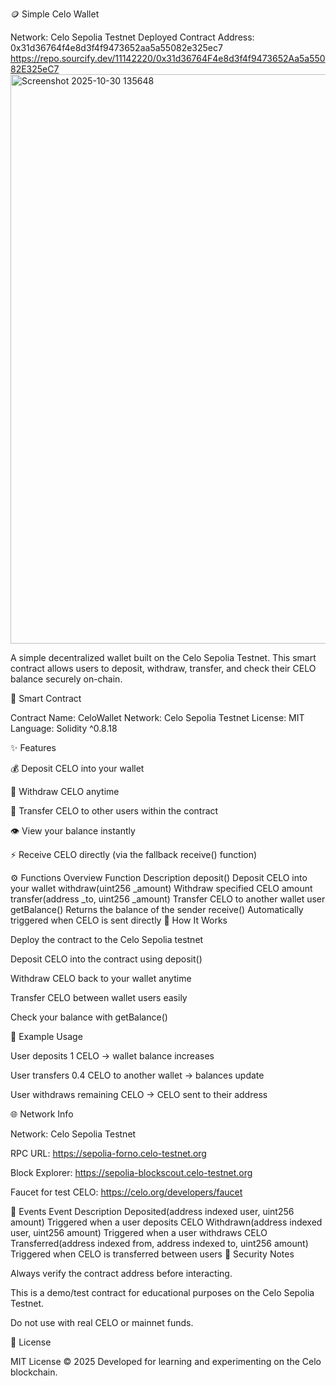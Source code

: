 🪙 Simple Celo Wallet

Network: Celo Sepolia Testnet
Deployed Contract Address: 0x31d36764f4e8d3f4f9473652aa5a55082e325ec7
https://repo.sourcify.dev/11142220/0x31d36764F4e8d3f4f9473652Aa5a55082E325eC7
<img width="1905" height="911" alt="Screenshot 2025-10-30 135648" src="https://github.com/user-attachments/assets/7eb4a313-0b65-40d0-b489-df87bb4e430d" />

A simple decentralized wallet built on the Celo Sepolia Testnet.
This smart contract allows users to deposit, withdraw, transfer, and check their CELO balance securely on-chain.

📄 Smart Contract

Contract Name: CeloWallet
Network: Celo Sepolia Testnet
License: MIT
Language: Solidity ^0.8.18

✨ Features

💰 Deposit CELO into your wallet

💸 Withdraw CELO anytime

🔁 Transfer CELO to other users within the contract

👁️ View your balance instantly

⚡ Receive CELO directly (via the fallback receive() function)

⚙️ Functions Overview
Function	Description
deposit()	Deposit CELO into your wallet
withdraw(uint256 _amount)	Withdraw specified CELO amount
transfer(address _to, uint256 _amount)	Transfer CELO to another wallet user
getBalance()	Returns the balance of the sender
receive()	Automatically triggered when CELO is sent directly
🚀 How It Works

Deploy the contract to the Celo Sepolia testnet

Deposit CELO into the contract using deposit()

Withdraw CELO back to your wallet anytime

Transfer CELO between wallet users easily

Check your balance with getBalance()

🧠 Example Usage

User deposits 1 CELO → wallet balance increases

User transfers 0.4 CELO to another wallet → balances update

User withdraws remaining CELO → CELO sent to their address

🌐 Network Info

Network: Celo Sepolia Testnet

RPC URL: https://sepolia-forno.celo-testnet.org

Block Explorer: https://sepolia-blockscout.celo-testnet.org

Faucet for test CELO: https://celo.org/developers/faucet

📜 Events
Event	Description
Deposited(address indexed user, uint256 amount)	Triggered when a user deposits CELO
Withdrawn(address indexed user, uint256 amount)	Triggered when a user withdraws CELO
Transferred(address indexed from, address indexed to, uint256 amount)	Triggered when CELO is transferred between users
🔐 Security Notes

Always verify the contract address before interacting.

This is a demo/test contract for educational purposes on the Celo Sepolia Testnet.

Do not use with real CELO or mainnet funds.

🧾 License

MIT License © 2025
Developed for learning and experimenting on the Celo blockchain.
